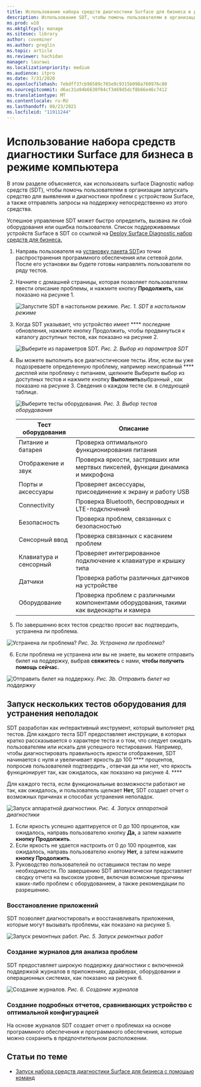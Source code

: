 ```yaml
---
title: Использование набора средств диагностики Surface для бизнеса в режиме компьютера
description: Использование SDT, чтобы помочь пользователям в организации запускать средство для выявления и диагностики проблем с устройством Surface, а также отправлять запросы на поддержку непосредственно из этого средства.
ms.prod: w10
ms.mktglfcycl: manage
ms.sitesec: library
author: coveminer
ms.author: greglin
ms.topic: article
ms.reviewer: hachidan
manager: laurawi
ms.localizationpriority: medium
ms.audience: itpro
ms.date: 7/31/2020
ms.openlocfilehash: 7ebdff37cb96589c765e9c9315b098a760976c80
ms.sourcegitcommit: d6ac31a94b6630f04cf3469d5dcf8b66e46c7412
ms.translationtype: MT
ms.contentlocale: ru-RU
ms.lasthandoff: 08/23/2021
ms.locfileid: "11911244"
---
```

# <a name="use-surface-diagnostic-toolkit-for-business-in-desktop-mode"></a>Использование набора средств диагностики Surface для бизнеса в режиме компьютера

В этом разделе объясняется, как использовать surface Diagnostic набор средств (SDT), чтобы помочь пользователям в организации запускать средство для выявления и диагностики проблем с устройством Surface, а также отправлять запросы на поддержку непосредственно из этого средства. 

Успешное управление SDT может быстро определить, вызвана ли сбой оборудования или ошибка пользователя. Список поддерживаемых устройств Surface в SDT со ссылкой на [Deploy Surface Diagnostic набор средств для бизнеса.](surface-diagnostic-toolkit-business.md)


1. Направь пользователя на [установку пакета SDT](surface-diagnostic-toolkit-business.md#preparing-the-sdt-package-for-distribution)из точки распространения программного обеспечения или сетевой доли. После его установки вы будете готовы направлять пользователя по ряду тестов. 

2. Начните с домашней страницы, которая позволяет пользователям ввести описание проблемы, и нажмите кнопку **Продолжить,** как показано на рисунке 1.

    ![Запустите SDT в настольном режиме. ](images/sdt-desk-1.png)
 *Рис. 1. SDT в настольном режиме*

3. Когда SDT указывает, что устройство имеет **** последние обновления, нажмите кнопку Продолжить, чтобы продвинуться к каталогу доступных тестов, как показано на рисунке 2.

    ![Выберите из параметров SDT. ](images/sdt1.png)
 *Рис. 2. Выбор из параметров SDT*

4. Вы можете выполнить все диагностические тесты. Или, если вы уже подозреваете определенную проблему, например неисправный **** дисплей или проблему с питанием, щелкните Выберите выбор из доступных тестов и нажмите кнопку **Выполнить**выбранный , как показано на рисунке 3. Сведения о каждом тесте см. в следующей таблице. 

    ![Выберите тесты оборудования. ](images/sdt2.png)
 *Рис. 3. Выбор тестов оборудования*

    Тест оборудования | Описание
    --- | ---
    Питание и батарея |  Проверка оптимального функционирования питания
    Отображение и звук   | Проверка яркости, застрявших или мертвых пикселей, функции динамика и микрофона
    Порты и аксессуары   | Проверяет аксессуары, присоединение к экрану и работу USB
    Connectivity |  Проверка Bluetooth, беспроводных и LTE-подключений
    Безопасность    | Проверка проблем, связанных с безопасностью
    Сенсорный ввод   | Проверка связанных с касанием проблем
    Клавиатура и сенсорный |    Проверяет интегрированное подключение к клавиатуре и крышку типа
    Датчики | Проверка работы различных датчиков на устройстве
    Оборудование |  Проверка проблем с различными компонентами оборудования, такими как видеокарты и камера

5. По завершению всех тестов средство просит вас подтвердить, устранена ли проблема. 

 ![Устранена ли проблема? ](images/sdt3.png)
 *Рис. 3a. Устранена ли проблема?*

6. Если проблема не устранена или вы не знаете, вы можете отправить билет на поддержку, выбрав **свяжитесь** с нами, **чтобы получить помощь сейчас.**
 
 ![Отправить билет на поддержку. ](images/sdt4.png)
 *Рис. 3b. Отправить билет на поддержку*

<span id="multiple" />

## <a name="running-multiple-hardware-tests-to-troubleshoot-issues"></a>Запуск нескольких тестов оборудования для устранения неполадок

SDT разработан как интерактивный инструмент, который выполняет ряд тестов. Для каждого теста SDT предоставляет инструкции, в которых кратко рассказывается о характере теста и о том, что следует ожидать пользователям или искать для успешного тестирования. Например, чтобы диагностировать правильность яркости отображения, SDT начинается с нуля и увеличивает яркость до 100 **** процентов, попросив пользователей подтвердить , отвечая да или нет, что яркость функционирует так, как ожидалось, как показано на рисунке 4. **** 

Для каждого теста, если функциональные возможности работают не так, как ожидалось, и пользователь щелкает **Нет,** SDT создает отчет о возможных причинах и способах устранения неполадок. 

![Запуск аппаратной диагностики. ](images/sdt-desk-4.png)
 *Рис. 4. Запуск аппаратной диагностики*

1. Если яркость успешно адаптируется от 0 до 100 процентов, как ожидалось, направь пользователю кнопку **Да,** а затем нажмите **кнопку Продолжить**. 
2. Если яркость не удается настроить от 0 до 100 процентов, как ожидалось, направь пользователю кнопку **Нет,** а затем нажмите **кнопку Продолжить**. 
3. Руководство пользователей по оставшимся тестам по мере необходимости. По завершению SDT автоматически предоставляет сводку отчета на высоком уровне, включая возможные причины каких-либо проблем с оборудованием, а также рекомендации по разрешению.


### <a name="repairing-applications"></a>Восстановление приложений

SDT позволяет диагностировать и восстанавливать приложения, которые могут вызывать проблемы, как показано на рисунке 5.

![Запуск ремонтных работ. ](images/sdt-desk-5.png)
 *Рис. 5. Запуск ремонтных работ*
<span id="logs" />

### <a name="generating-logs-for-analyzing-issues"></a>Создание журналов для анализа проблем 

SDT предоставляет широкую поддержку диагностики с включенной поддержкой журналов в приложениях, драйверах, оборудовании и операционных системах, как показано на рисунке 6.

![Создание журналов. ](images/sdt-desk-6.png)
 *Рис. 6. Создание журналов*

<span id="detailed-report" />

### <a name="generating-detailed-report-comparing-device-vs-optimal-configuration"></a>Создание подробных отчетов, сравнивающих устройство с оптимальной конфигурацией

На основе журналов SDT создает отчет о проблемах на основе программного обеспечения и программного обеспечения, которые можно сохранить в предпочтительном расположении.

## <a name="related-topics"></a>Статьи по теме

- [Запуск набора средств диагностики Surface для бизнеса с помощью команд](surface-diagnostic-toolkit-command-line.md)

